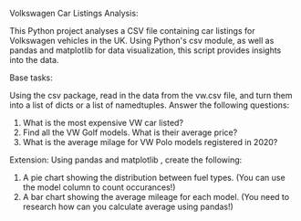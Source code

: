Volkswagen Car Listings Analysis:

This Python project analyses a CSV file containing car listings for Volkswagen vehicles in the UK. Using Python's csv module, as well as pandas and matplotlib for data visualization, this script provides insights into the data.



Base tasks:

Using the csv package, read in the data from the vw.csv file, and turn
them into a list of dicts or a list of namedtuples.
Answer the following questions:
1. What is the most expensive VW car listed?
2. Find all the VW Golf models. What is their average price?
3. What is the average milage for VW Polo models registered in 2020?

Extension: Using pandas and matplotlib , create the following:
1. A pie chart showing the distribution between fuel types. (You can use the model column
to count occurances!)
2. A bar chart showing the average mileage for each model. (You need to research how
can you calculate average using pandas!)
